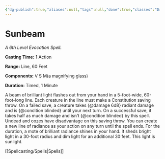 ```yaml
---
{"dg-publish":true,"aliases":null,"tags":null,"done":true,"classes":"Druid, Sorcerer, Wizard,","spellLevel":6,"school":"Evocation","source":"PHB","permalink":"/spells/sunbeam/","dgHomeLink":false,"dgPassFrontmatter":true}
---
```


# Sunbeam
*A 6th Level Evocation Spell.*

**Casting Time:** 1 Action

**Range:** Line, 60 Feet

**Components:** V S M(a magnifying glass)

**Duration:** Timed, 1 Minute

A beam of brilliant light flashes out from your hand in a 5-foot-wide, 60-foot-long line. Each creature in the line must make a Constitution saving throw. On a failed save, a creature takes {@damage 6d8} radiant damage and is {@condition blinded} until your next turn. On a successful save, it takes half as much damage and isn't {@condition blinded} by this spell. Undead and oozes have disadvantage on this saving throw.
You can create a new line of radiance as your action on any turn until the spell ends.
For the duration, a mote of brilliant radiance shines in your hand. It sheds bright light in a 30-foot radius and dim light for an additional 30 feet. This light is sunlight.

[[Spellcasting/Spells|Spells]]